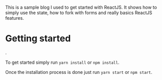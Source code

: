 
This is a sample blog I used to get started with ReactJS. 
It shows how to simply use the state, how to fork with forms and really basics ReactJS features.


# Getting started
.

To get started simply run `yarn install` or `npm install`.

Once the installation process is done just run `yarn start` or `npm start`.






